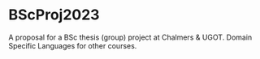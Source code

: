 # BScProj2023
A proposal for a BSc thesis (group) project at Chalmers &amp; UGOT. Domain Specific Languages for other courses.
